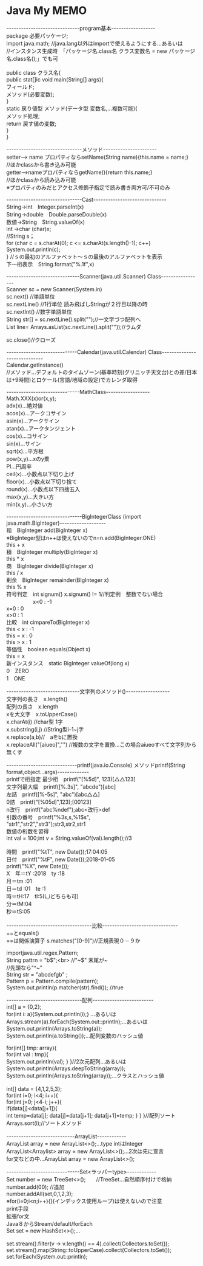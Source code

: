 # Java My MEMO

------------------------------program基本------------------<br>
package 必要パッケージ;<br>
import java.math; //java.lang以外はimportで使えるようにする...あるいは<br>
//インスタンス生成時　「パッケージ名.class名 クラス変数名 = new パッケージ名.class名();」でも可<br>
<br>
public class クラス名{<br>
    public stat[]ic void main(String[] args){<br>
        フィールド;<br>
        メソッド(必要変数);<br>
    }<br>
    static 戻り値型 メソッド(データ型 変数名,...複数可能){<br>
        メソッド処理;<br>
        return 戻す値の変数;<br>
    }<br>
}<br>

-------------------------------メソッド----------------------<br>
setter--> name プロパティならsetName(String name){this.name = name;}<br>
//ほかclassから書き込み可能<br>
getter-->nameプロパティならgetName(){return this.name;}<br>
//ほかclassから読み込み可能<br>
※プロパティのみだとアクセス修飾子指定で読み書き両方可/不可のみ<br>

-------------------------------Cast------------------------------<br>
String→int　Integer.parseInt(x)<br>
String→double　Double.parseDouble(x)<br>
数値→String　String.valueOf(x)<br>
int →char (char)x;<br>
//String s；<br>
for (char c = s.charAt(0); c <= s.charAt(s.length()-1); c++)<br>
          System.out.println(c);<br>
    } //ｓの最初のアルファベット～ｓの最後のアルファベットを表示<br>
下一桁表示　String.format("%.1f",x)　<br>

------------------------------Scanner(java.util.Scanner) Class-----------------<br>
Scanner sc = new Scanner(System.in)<br>
sc.next() //単語単位<br>
sc.nextLine() //1行単位 読み飛ばしStringが２行目以降の時<br>
sc.nextInt() //数字単語単位<br>
String str[] = sc.nextLine().split("");//一文字づつ配列へ<br>
List<String> line= Arrays.asList(sc.nextLine().split(""));//ラムダ<br>

sc.close()//クローズ

-----------------------------Calendar(java.util.Calendar) Class-----------------------------<br>
Calendar.getInstance() <br>
//メソッド...デフォルトのタイムゾーン(基準時刻(グリニッチ天文台)との差/日本は+9時間)とロケール(言語/地域の設定)でカレンダ取得

------------------------------MathClass------------------<br>
Math.XXX(x)or(x,y);<br>
adx(x)...絶対値<br>
acos(x)...アークコサイン<br>
asin(x)...アークサイン<br>
atan(x)...アークタンジェント<br>
cos(x)...コサイン<br>
sin(x)...サイン<br>
sqrt(x)...平方根<br>
pow(x,y)...xのy乗<br>
PI...円周率<br>
ceil(x)...小数点以下切り上げ<br>
floor(x)...小数点以下切り捨て<br>
round(x)...小数点以下四捨五入<br>
max(x,y)...大きい方<br>
min(x,y)...小さい方<br>

-------------------------------BigIntegerClass (import java.math.BigInteger)-------------------<br>
和　BigInteger add(BigInteger x)<br>
※BigInteger型はn++は使えないのでn=n.add(BigInteger.ONE)<br> 
        this + x<br>
積　BigInteger multiply(BigInteger x)<br>
        this * x<br>
商　BigInteger divide(BigInteger x)<br>
        this / x<br>
剰余　BigInteger remainder(BIgInteger x)<br>
            this % x<br>
符号判定　int signum()     x.signum() != 1//判定例　整数でない場合<br>
　　　　　x<0 : -1<br>
                    x=0 : 0<br>
                    x>0 : 1<br>
比較　int cimpareTo(BigInteger x)<br>
            this < x : -1<br>
            this = x : 0<br>
            this > x : 1<br>
等価性　boolean equals(Object x)<br>
                this = x<br>
新インスタンス　static BigInteger valueOf(long x)<br>
0　ZERO<br>
1　ONE<br>

------------------------------文字列のメソッド()------------------<br>
文字列の長さ　x.length()<br>
配列の長さ　x.length<br>
xを大文字　x.toUpperCase()<br>
x.charAt(i) //char型 1字<br>
x.substring(i,j) //String型i-1~j字<br>
x.replace(a,b)//　aをbに置換<br>
x.replaceAll("[aiueo]","") //複数の文字を置換...この場合aiueoすべて文字列から無くす<br>

-----------------------------printf(java.io.Console) メソッドprintf(String format,object...args)-------------<br>
printfで桁指定
最少桁　printf("[%5d]", 123)[△△123]<br>
文字列最大幅　printf([%.3s]", "abcde")[abc]<br>
左詰　printf([%-5s]", "abc")[abc△△]<br>
0詰　printf("[%05d]",123);[00123]<br>
n改行　printf("abc%ndef");abc<改行>def<br>
引数の番号　printf("%3$s,%2$s,%1$s",<br>
"str1","str2","str3");str3,str2,str1<br>
数値の桁数を習得　<br>
int val = 100;int v = String.valueOf(val).length();//3<br>
<br>
時間　printf("%tT", new Date());17:04:05<br>
日付　printf("%tF", new Date());2018-01-05<br>
printf("%X", new Date());<br>
X　年＝tY :2018　ty :18<br>
       月＝tm :01<br>
       日＝td :01　te :1<br>
       時＝tH:17　tI:5(L,iどちらも可)<br>
       分＝tM:04<br>
       秒＝tS:05<br>
<br>
-----------------------------------比較-------------------------------<br>
==とequals()<br>
==は関係演算子
s.matches("[0-9]")//正規表現０－９か<br>

importjava.util.regex.Pattern;<br>
String pattrn = "b$";<br>
//"~$" 末尾が~<br>
//先頭なら"^~"<br>
String str = "abcdefgb" ;<br>
Pattern p = Pattern.compile(pattern);<br>
System.out.println(p.matcher(str).find());    //true<br>

-------------------------------配列-------------------------<br>
int[] a = {0,2};<br>
for(int i: a){System.out.println(i);} ...あるいは<br>
Arrays.stream(a).forEach(System.out::println);...あるいは<br>
System.out.println(Arrays.toString(a));<br>
System.out.println(a.toString());...配列変数のハッシュ値<br>

for(int[] tmp: array){<br> 
  for(int val : tmp){ <br>
  System.out.println(val); } }//2次元配列...あるいは<br>
System.out.println(Arrays.deepToString(array));<br>
System.out.println(Arrays.toString(array));...クラスとハッシュ値<br>
<br>
int[] data = {4,1,2,5,3}; <br>
for(int i=0; i<4; i++){<br>
for(int j=0; j<4-i; j++){<br>
if(data[j]<data[j+1]){ <br>
int temp=data[j]; data[j]=data[j+1]; data[j+1]=temp; } } }//配列ソート<br>
  Arrays.sort(i);//ソートメソッド<br>
  <br>
----------------------------ArrayList<type>------------<br>
ArrayList<type> array = new ArrayList<>();...type intはInteger<br>
ArrayList<Arraylist<type>> array = new ArrayList<>();...2次は先に宣言<br>
    for文などの中...ArrayList<type> array = new ArrayList<>();<br>

------------------------------Set<ラッパーtype>------------<br>
Set<Integer> number = new TreeSet<>();　　//TreeSet...自然順序付けで格納<br>
number.add(00); //追加<br>
number.addAll(set,0,1,2,3);<br>
   ※for(i=0;i<n;i++){}(インデックス使用ループ)は使えないので注意<br>
print手段<br>
拡張for文<br>
Java８からStream/default/forEach<br>
Set<String> set = new HashSet<>();...<br>                                                    
set.stream().filter(v -> v.length() == 4).collect(Collectors.toSet());<br>
set.stream().map(String::toUpperCase).collect(Collectors.toSet());<br>
set.forEach(System.out::println);<br>
